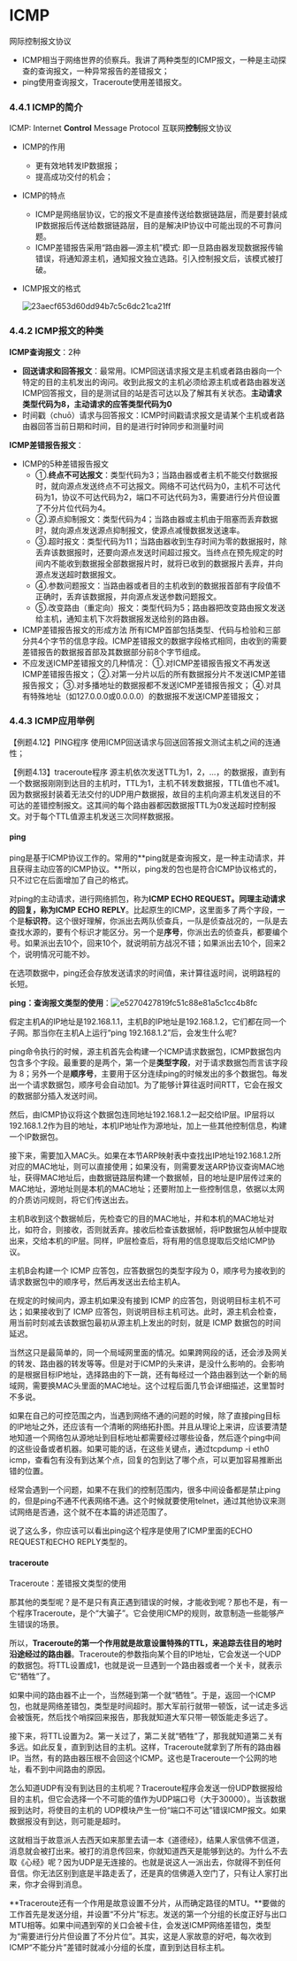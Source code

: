 # ICMP

网际控制报文协议
- ICMP相当于网络世界的侦察兵。我讲了两种类型的ICMP报文，一种是主动探查的查询报文，一种异常报告的差错报文；
- ping使用查询报文，Traceroute使用差错报文。

### 4.4.1 ICMP的简介

ICMP: Internet **Control** Message Protocol 互联网**控制**报文协议

* ICMP的作用 
  * 更有效地转发IP数据报； 
  * 提高成功交付的机会；

* ICMP的特点 
  * ICMP是网络层协议，它的报文不是直接传送给数据链路层，而是要封装成IP数据报后传送给数据链路层，目的是解决IP协议中可能出现的不可靠问题。
  * ICMP差错报告采用“路由器—源主机”模式: 即一旦路由器发现数据报传输错误，将通知源主机，通知报文独立选路。引入控制报文后，该模式被打破。
  
* ICMP报文的格式 

  ![23aecf653d60dd94b7c5c6dc21ca21ff](https://static001.geekbang.org/resource/image/23/ff/23aecf653d60dd94b7c5c6dc21ca21ff.jpg)

### 4.4.2 ICMP报文的种类

**ICMP查询报文**：2种

* **回送请求和回答报文**：最常用。ICMP回送请求报文是主机或者路由器向一个特定的目的主机发出的询问。收到此报文的主机必须给源主机或者路由器发送ICMP回答报文，目的是测试目的站是否可达以及了解其有关状态。**主动请求类型代码为8，主动请求的应答类型代码为0**
* 时间戳（chuō）请求与回答报文：ICMP时间戳请求报文是请某个主机或者路由器回答当前日期和时间，目的是进行时钟同步和测量时间 

**ICMP差错报告报文**：

* ICMP的5种差错报告报文 
  * ①.**终点不可达报文**：类型代码为3；当路由器或者主机不能交付数据报时，就向源点发送终点不可达报文。网络不可达代码为0，主机不可达代码为1，协议不可达代码为2，端口不可达代码为3，需要进行分片但设置了不分片位代码为4。
  * ②.源点抑制报文：类型代码为4；当路由器或主机由于阻塞而丢弃数据时，就向源点发送源点抑制报文，使源点减慢数据发送速率。
  * ③.超时报文：类型代码为11；当路由器收到生存时间为零的数据报时，除丢弃该数据报时，还要向源点发送时间超过报文。当终点在预先规定的时间内不能收到数据报全部数据报片时，就将已收到的数据报片丢弃，并向源点发送超时数据报文。
  * ④.参数问题报文：当路由器或者目的主机收到的数据报首部有字段值不正确时，丢弃该数据报，并向源点发送参数问题报文。
  * ⑤.改变路由（重定向）报文：类型代码为5；路由器把改变路由报文发送给主机，通知主机下次将数据报发送给别的路由器。
* ICMP差错报告报文的形成方法  所有ICMP首部包括类型、代码与检验和三部分共4个字节的信息字段。ICMP差错报文的数据字段格式相同，由收到的需要差错报告的数据报首部及其数据部分前8个字节组成。
* 不应发送ICMP差错报文的几种情况：
  ①.对ICMP差错报告报文不再发送ICMP差错报告报文；
  ②.对第一分片以后的所有数据报分片不发送ICMP差错报告报文；
  ③.对多播地址的数据报都不发送ICMP差错报告报文；
  ④.对具有特殊地址（如127.0.0.0或0.0.0.0）的数据报不发送ICMP差错报文；

### 4.4.3 ICMP应用举例

【例题4.12】PING程序 使用ICMP回送请求与回送回答报文测试主机之间的连通性；

【例题4.13】traceroute程序 源主机依次发送TTL为1，2，…，的数据报，直到有一个数据报刚刚到达目的主机时，TTL为1，主机不转发数据报，TTL值也不减1。因为数据报封装着无法交付的UDP用户数据报，故目的主机向源主机发送目的不可达的差错控制报文。这其间的每个路由器都因数据报TTL为0发送超时控制报文。对于每个TTL值源主机发送三次同样数据报。

#### ping

ping是基于ICMP协议工作的。常用的**ping就是查询报文，是一种主动请求，并且获得主动应答的ICMP协议。**所以，ping发的包也是符合ICMP协议格式的，只不过它在后面增加了自己的格式。

对ping的主动请求，进行网络抓包，称为**ICMP ECHO REQUEST。**同理主动请求的回复，称为**ICMP ECHO REPLY**。比起原生的ICMP，这里面多了两个字段，一个是**标识符**。这个很好理解，你派出去两队侦查兵，一队是侦查战况的，一队是去查找水源的，要有个标识才能区分。另一个是**序号**，你派出去的侦查兵，都要编个号。如果派出去10个，回来10个，就说明前方战况不错；如果派出去10个，回来2个，说明情况可能不妙。

在选项数据中，ping还会存放发送请求的时间值，来计算往返时间，说明路程的长短。

**ping：查询报文类型的使用**：![e5270427819fc51c88e81a5c1cc4b8fc](https://static001.geekbang.org/resource/image/e5/fc/e5270427819fc51c88e81a5c1cc4b8fc.jpg)

假定主机A的IP地址是192.168.1.1，主机B的IP地址是192.168.1.2，它们都在同一个子网。那当你在主机A上运行“ping 192.168.1.2”后，会发生什么呢?

ping命令执行的时候，源主机首先会构建一个ICMP请求数据包，ICMP数据包内包含多个字段。最重要的是两个，第一个是**类型字段**，对于请求数据包而言该字段为 8；另外一个是**顺序号**，主要用于区分连续ping的时候发出的多个数据包。每发出一个请求数据包，顺序号会自动加1。为了能够计算往返时间RTT，它会在报文的数据部分插入发送时间。

然后，由ICMP协议将这个数据包连同地址192.168.1.2一起交给IP层。IP层将以192.168.1.2作为目的地址，本机IP地址作为源地址，加上一些其他控制信息，构建一个IP数据包。

接下来，需要加入MAC头。如果在本节ARP映射表中查找出IP地址192.168.1.2所对应的MAC地址，则可以直接使用；如果没有，则需要发送ARP协议查询MAC地址，获得MAC地址后，由数据链路层构建一个数据帧，目的地址是IP层传过来的MAC地址，源地址则是本机的MAC地址；还要附加上一些控制信息，依据以太网的介质访问规则，将它们传送出去。

主机B收到这个数据帧后，先检查它的目的MAC地址，并和本机的MAC地址对比，如符合，则接收，否则就丢弃。接收后检查该数据帧，将IP数据包从帧中提取出来，交给本机的IP层。同样，IP层检查后，将有用的信息提取后交给ICMP协议。

主机B会构建一个 ICMP 应答包，应答数据包的类型字段为 0，顺序号为接收到的请求数据包中的顺序号，然后再发送出去给主机A。

在规定的时候间内，源主机如果没有接到 ICMP 的应答包，则说明目标主机不可达；如果接收到了 ICMP 应答包，则说明目标主机可达。此时，源主机会检查，用当前时刻减去该数据包最初从源主机上发出的时刻，就是 ICMP 数据包的时间延迟。

当然这只是最简单的，同一个局域网里面的情况。如果跨网段的话，还会涉及网关的转发、路由器的转发等等。但是对于ICMP的头来讲，是没什么影响的。会影响的是根据目标IP地址，选择路由的下一跳，还有每经过一个路由器到达一个新的局域网，需要换MAC头里面的MAC地址。这个过程后面几节会详细描述，这里暂时不多说。

如果在自己的可控范围之内，当遇到网络不通的问题的时候，除了直接ping目标的IP地址之外，还应该有一个清晰的网络拓扑图。并且从理论上来讲，应该要清楚地知道一个网络包从源地址到目标地址都需要经过哪些设备，然后逐个ping中间的这些设备或者机器。如果可能的话，在这些关键点，通过tcpdump -i eth0 icmp，查看包有没有到达某个点，回复的包到达了哪个点，可以更加容易推断出错的位置。

经常会遇到一个问题，如果不在我们的控制范围内，很多中间设备都是禁止ping的，但是ping不通不代表网络不通。这个时候就要使用telnet，通过其他协议来测试网络是否通，这个就不在本篇的讲述范围了。

说了这么多，你应该可以看出ping这个程序是使用了ICMP里面的ECHO REQUEST和ECHO REPLY类型的。

#### traceroute

Traceroute：差错报文类型的使用

那其他的类型呢？是不是只有真正遇到错误的时候，才能收到呢？那也不是，有一个程序Traceroute，是个“大骗子”。它会使用ICMP的规则，故意制造一些能够产生错误的场景。

所以，**Traceroute的第一个作用就是故意设置特殊的TTL，来追踪去往目的地时沿途经过的路由器**。Traceroute的参数指向某个目的IP地址，它会发送一个UDP的数据包。将TTL设置成1，也就是说一旦遇到一个路由器或者一个关卡，就表示它“牺牲”了。

如果中间的路由器不止一个，当然碰到第一个就“牺牲”。于是，返回一个ICMP包，也就是网络差错包，类型是时间超时。那大军前行就带一顿饭，试一试走多远会被饿死，然后找个哨探回来报告，那我就知道大军只带一顿饭能走多远了。

接下来，将TTL设置为2。第一关过了，第二关就“牺牲”了，那我就知道第二关有多远。如此反复，直到到达目的主机。这样，Traceroute就拿到了所有的路由器IP。当然，有的路由器压根不会回这个ICMP。这也是Traceroute一个公网的地址，看不到中间路由的原因。

怎么知道UDP有没有到达目的主机呢？Traceroute程序会发送一份UDP数据报给目的主机，但它会选择一个不可能的值作为UDP端口号（大于30000）。当该数据报到达时，将使目的主机的 UDP模块产生一份“端口不可达”错误ICMP报文。如果数据报没有到达，则可能是超时。

这就相当于故意派人去西天如来那里去请一本《道德经》，结果人家信佛不信道，消息就会被打出来。被打的消息传回来，你就知道西天是能够到达的。为什么不去取《心经》呢？因为UDP是无连接的。也就是说这人一派出去，你就得不到任何音信。你无法区别到底是半路走丢了，还是真的信佛遁入空门了，只有让人家打出来，你才会得到消息。

**Traceroute还有一个作用是故意设置不分片，从而确定路径的MTU。**要做的工作首先是发送分组，并设置“不分片”标志。发送的第一个分组的长度正好与出口MTU相等。如果中间遇到窄的关口会被卡住，会发送ICMP网络差错包，类型为“需要进行分片但设置了不分片位”。其实，这是人家故意的好吧，每次收到ICMP“不能分片”差错时就减小分组的长度，直到到达目标主机。
